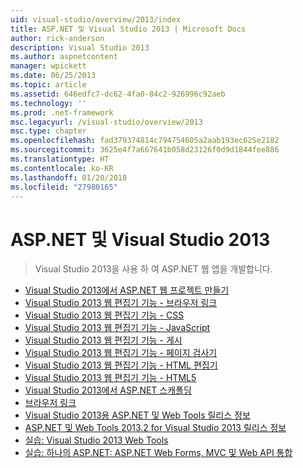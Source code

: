```yaml
---
uid: visual-studio/overview/2013/index
title: ASP.NET 및 Visual Studio 2013 | Microsoft Docs
author: rick-anderson
description: Visual Studio 2013
ms.author: aspnetcontent
manager: wpickett
ms.date: 06/25/2013
ms.topic: article
ms.assetid: 646edfc7-dc62-4fa0-84c2-926996c92aeb
ms.technology: ''
ms.prod: .net-framework
msc.legacyurl: /visual-studio/overview/2013
msc.type: chapter
ms.openlocfilehash: fad379374814c794754605a2aab193ec625e2182
ms.sourcegitcommit: 3625e4f7a667641b058d23126f0d9d1844fee886
ms.translationtype: HT
ms.contentlocale: ko-KR
ms.lasthandoff: 01/20/2018
ms.locfileid: "27980165"
---
```

<a name="aspnet-and-visual-studio-2013"></a>ASP.NET 및 Visual Studio 2013
====================
> Visual Studio 2013을 사용 하 여 ASP.NET 웹 앱을 개발합니다.


- [Visual Studio 2013에서 ASP.NET 웹 프로젝트 만들기](creating-web-projects-in-visual-studio.md)
- [Visual Studio 2013 웹 편집기 기능 - 브라우저 링크](visual-studio-2013-web-editor-features-browser-link.md)
- [Visual Studio 2013 웹 편집기 기능 - CSS](visual-studio-2013-web-editor-features-css.md)
- [Visual Studio 2013 웹 편집기 기능 - JavaScript](visual-studio-2013-web-editor-features-javascript.md)
- [Visual Studio 2013 웹 편집기 기능 - 게시](visual-studio-2013-web-editor-features-publishing.md)
- [Visual Studio 2013 웹 편집기 기능 - 페이지 검사기](visual-studio-2013-web-editor-features-page-inspector.md)
- [Visual Studio 2013 웹 편집기 기능 - HTML 편집기](visual-studio-2013-web-editor-features-html-editor.md)
- [Visual Studio 2013 웹 편집기 기능 - HTML5](visual-studio-2013-web-editor-features-html5.md)
- [Visual Studio 2013에서 ASP.NET 스캐폴딩](aspnet-scaffolding-overview.md)
- [브라우저 링크](using-browser-link.md)
- [Visual Studio 2013용 ASP.NET 및 Web Tools 릴리스 정보](release-notes.md)
- [ASP.NET 및 Web Tools 2013.2 for Visual Studio 2013 릴리스 정보](aspnet-and-web-tools-20132-preview-for-visual-studio-2013-release-notes.md)
- [실습: Visual Studio 2013 Web Tools](visual-studio-2013-web-tools.md)
- [실습: 하나의 ASP.NET: ASP.NET Web Forms, MVC 및 Web API 통합](one-aspnet-integrating-aspnet-web-forms-mvc-and-web-api.md)
